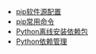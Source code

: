 - <a href="../pages/pip/pip软件源配置.md">pip软件源配置</a>
- <a href="../pages/pip/pip常用命令.md">pip常用命令</a>
- <a href="../pages/pip/Python离线安装依赖包.md">Python离线安装依赖包</a>
- <a href="../pages/pip/Python依赖管理.md">Python依赖管理</a>